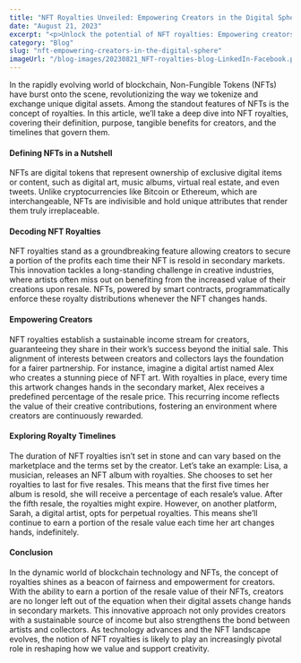 ```yaml
---
title: "NFT Royalties Unveiled: Empowering Creators in the Digital Sphere"
date: "August 21, 2023"
excerpt: "<p>Unlock the potential of NFT royalties: Empowering creators in the digital landscape. Discover how blockchain innovation is reshaping compensation and creativity.</p> "
category: "Blog"
slug: "nft-empowering-creators-in-the-digital-sphere"
imageUrl: "/blog-images/20230821_NFT-royalties-blog-LinkedIn-Facebook.png"
---
```


In the rapidly evolving world of blockchain, Non-Fungible Tokens (NFTs) have burst onto the scene, revolutionizing the way we tokenize and exchange unique digital assets. Among the standout features of NFTs is the concept of royalties. In this article, we’ll take a deep dive into NFT royalties, covering their definition, purpose, tangible benefits for creators, and the timelines that govern them.

#### Defining NFTs in a Nutshell

NFTs are digital tokens that represent ownership of exclusive digital items or content, such as digital art, music albums, virtual real estate, and even tweets. Unlike cryptocurrencies like Bitcoin or Ethereum, which are interchangeable, NFTs are indivisible and hold unique attributes that render them truly irreplaceable.

#### Decoding NFT Royalties

NFT royalties stand as a groundbreaking feature allowing creators to secure a portion of the profits each time their NFT is resold in secondary markets. This innovation tackles a long-standing challenge in creative industries, where artists often miss out on benefiting from the increased value of their creations upon resale. NFTs, powered by smart contracts, programmatically enforce these royalty distributions whenever the NFT changes hands.

#### Empowering Creators

NFT royalties establish a sustainable income stream for creators, guaranteeing they share in their work’s success beyond the initial sale. This alignment of interests between creators and collectors lays the foundation for a fairer partnership. For instance, imagine a digital artist named Alex who creates a stunning piece of NFT art. With royalties in place, every time this artwork changes hands in the secondary market, Alex receives a predefined percentage of the resale price. This recurring income reflects the value of their creative contributions, fostering an environment where creators are continuously rewarded.

#### Exploring Royalty Timelines

The duration of NFT royalties isn’t set in stone and can vary based on the marketplace and the terms set by the creator. Let’s take an example: Lisa, a musician, releases an NFT album with royalties. She chooses to set her royalties to last for five resales. This means that the first five times her album is resold, she will receive a percentage of each resale’s value. After the fifth resale, the royalties might expire. However, on another platform, Sarah, a digital artist, opts for perpetual royalties. This means she’ll continue to earn a portion of the resale value each time her art changes hands, indefinitely.

#### Conclusion

In the dynamic world of blockchain technology and NFTs, the concept of royalties shines as a beacon of fairness and empowerment for creators. With the ability to earn a portion of the resale value of their NFTs, creators are no longer left out of the equation when their digital assets change hands in secondary markets. This innovative approach not only provides creators with a sustainable source of income but also strengthens the bond between artists and collectors. As technology advances and the NFT landscape evolves, the notion of NFT royalties is likely to play an increasingly pivotal role in reshaping how we value and support creativity.